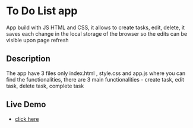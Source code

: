 # To Do List app

App build with JS HTML and CSS, it allows to create tasks, edit, delete, it saves each change in the local storage of the browser so the edits can be visible upon page refresh

## Description

The app have 3 files only index.html , style.css and app.js where you can find the functionalities, there are 3 main functionalities - create task, edit task, delete task, complete task



## Live Demo

* [click here](https://viktorr15.sg-host.com/)